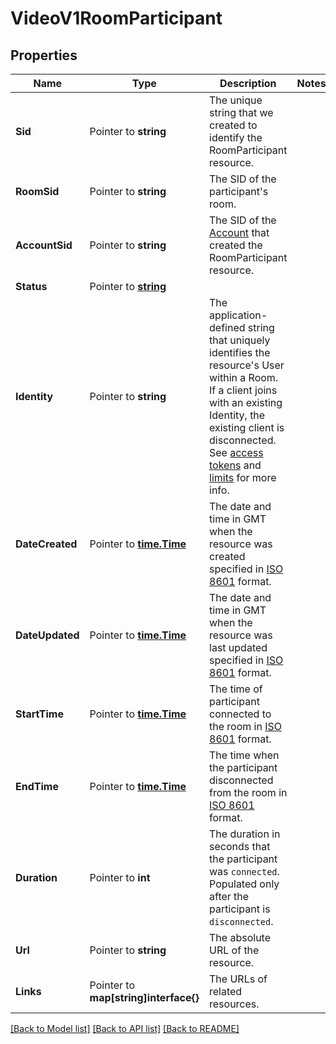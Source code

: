 # VideoV1RoomParticipant

## Properties

Name | Type | Description | Notes
------------ | ------------- | ------------- | -------------
**Sid** | Pointer to **string** | The unique string that we created to identify the RoomParticipant resource. |
**RoomSid** | Pointer to **string** | The SID of the participant's room. |
**AccountSid** | Pointer to **string** | The SID of the [Account](https://www.twilio.com/docs/iam/api/account) that created the RoomParticipant resource. |
**Status** | Pointer to [**string**](RoomParticipantEnumStatus.md) |  |
**Identity** | Pointer to **string** | The application-defined string that uniquely identifies the resource's User within a Room. If a client joins with an existing Identity, the existing client is disconnected. See [access tokens](https://www.twilio.com/docs/video/tutorials/user-identity-access-tokens) and [limits](https://www.twilio.com/docs/video/programmable-video-limits) for more info.  |
**DateCreated** | Pointer to [**time.Time**](time.Time.md) | The date and time in GMT when the resource was created specified in [ISO 8601](https://en.wikipedia.org/wiki/ISO_8601) format. |
**DateUpdated** | Pointer to [**time.Time**](time.Time.md) | The date and time in GMT when the resource was last updated specified in [ISO 8601](https://en.wikipedia.org/wiki/ISO_8601) format. |
**StartTime** | Pointer to [**time.Time**](time.Time.md) | The time of participant connected to the room in [ISO 8601](https://en.wikipedia.org/wiki/ISO_8601#UTC) format. |
**EndTime** | Pointer to [**time.Time**](time.Time.md) | The time when the participant disconnected from the room in [ISO 8601](https://en.wikipedia.org/wiki/ISO_8601#UTC) format. |
**Duration** | Pointer to **int** | The duration in seconds that the participant was `connected`. Populated only after the participant is `disconnected`. |
**Url** | Pointer to **string** | The absolute URL of the resource. |
**Links** | Pointer to **map[string]interface{}** | The URLs of related resources. |

[[Back to Model list]](../README.md#documentation-for-models) [[Back to API list]](../README.md#documentation-for-api-endpoints) [[Back to README]](../README.md)


